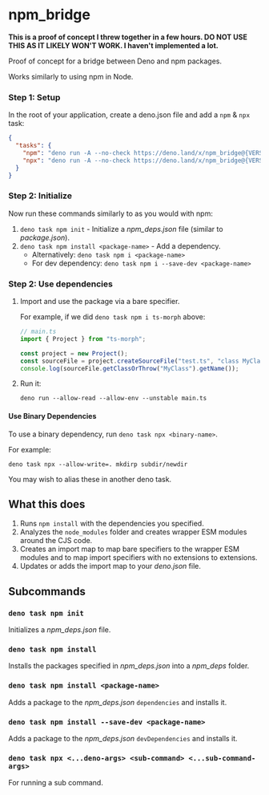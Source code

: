 # npm_bridge

**This is a proof of concept I threw together in a few hours. DO NOT USE THIS AS
IT LIKELY WON'T WORK. I haven't implemented a lot.**

Proof of concept for a bridge between Deno and npm packages.

Works similarly to using npm in Node.

### Step 1: Setup

In the root of your application, create a deno.json file and add a `npm` & `npx`
task:

```json
{
  "tasks": {
    "npm": "deno run -A --no-check https://deno.land/x/npm_bridge@{VERSION}/npm.ts",
    "npx": "deno run -A --no-check https://deno.land/x/npm_bridge@{VERSION}/npx.ts"
  }
}
```

### Step 2: Initialize

Now run these commands similarly to as you would with npm:

1. `deno task npm init` - Initialize a _npm_deps.json_ file (similar to
   _package.json_).
1. `deno task npm install <package-name>` - Add a dependency.
   - Alternatively: `deno task npm i <package-name>`
   - For dev dependency: `deno task npm i --save-dev <package-name>`

### Step 2: Use dependencies

1. Import and use the package via a bare specifier.

   For example, if we did `deno task npm i ts-morph` above:
   ```ts
   // main.ts
   import { Project } from "ts-morph";

   const project = new Project();
   const sourceFile = project.createSourceFile("test.ts", "class MyClass {}");
   console.log(sourceFile.getClassOrThrow("MyClass").getName());
   ```
2. Run it:
   ```shell
   deno run --allow-read --allow-env --unstable main.ts
   ```

#### Use Binary Dependencies

To use a binary dependency, run `deno task npx <binary-name>`.

For example:

```shell
deno task npx --allow-write=. mkdirp subdir/newdir
```

You may wish to alias these in another deno task.

## What this does

1. Runs `npm install` with the dependencies you specified.
1. Analyzes the `node_modules` folder and creates wrapper ESM modules around the
   CJS code.
1. Creates an import map to map bare specifiers to the wrapper ESM modules and
   to map import specifiers with no extensions to extensions.
1. Updates or adds the import map to your _deno.json_ file.

## Subcommands

### `deno task npm init`

Initializes a _npm_deps.json_ file.

### `deno task npm install`

Installs the packages specified in _npm_deps.json_ into a _npm_deps_ folder.

### `deno task npm install <package-name>`

Adds a package to the _npm_deps.json_ `dependencies` and installs it.

### `deno task npm install --save-dev <package-name>`

Adds a package to the _npm_deps.json_ `devDependencies` and installs it.

### `deno task npx <...deno-args> <sub-command> <...sub-command-args>`

For running a sub command.
